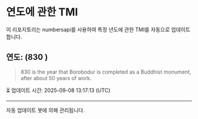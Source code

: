 
# 연도에 관한 TMI

이 리포지토리는 numbersapi를 사용하여 특정 년도에 관한 TMI를 자동으로 업데이트합니다.

## 연도: (830 )
> 830 is the year that Borobodur is completed as a Buddhist monument, after about 50 years of work.

⏳ 업데이트 시간: 2025-09-08 13:17:13 (UTC)

---
자동 업데이트 봇에 의해 관리됩니다.
